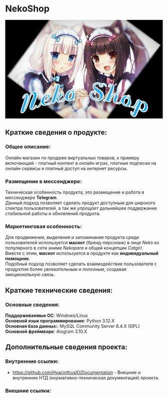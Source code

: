 # NekoShop
![SocialPreview](/NekoShop_preview.jpg)

## Краткие сведения о продукте:
### Общее описание:
Онлайн магазин по продаже виртуальных товаров, к примеру включающий - платный контент в онлайн играх, платные подписки на онлайн сервисы и платный доступ на интернет ресурсы.

### Размещение в мессенджере:
Техническая особенность продукта, это размещение и работа в мессенджере **Telegram**.<br>
Данный подход позволяет сделать продукт *доступным* для широкого спектра пользователей, а так же *упрощает* дальнейшее поддержание *стабильной* работы и обновлений продукта.

### Маркетинговая особенность:
Для продвижения, выделения и запоминания продукта среди пользователей используется **маскот** (бренд-персонаж) в лице *Neko* из популярного в сети аниме *Nekopara* и общей концепции *Catgirl*.<br>
Вместе с этим, **маскот** используется в продукте как **индивидуальный помощник**.<br>
Подобный подход позволяет сделать взаимодействие пользователя с продуктом более *увлекательным* и *полезным*, создавая *эмоциональную связь*.

## Краткие технические сведения:
### Основные сведения:
**Поддерживаемые ОС**: Windows/Linux<br>
**Основной язык программирование**: Python 3.12.X<br>
**Основная база данных:**: MySQL Community Server 8.4.X (GPL)<br>
**Основной фреймворк**: Aiogram 3.10.X<br>

## Дополнительные сведения проекта:
### Внутренние ссылки:
- https://github.com/HyacinthusIO/Documentation - Внешние и внутренние НТД (нормативно-техническая документация) проекта. <br>

### Внешние ссылки:
